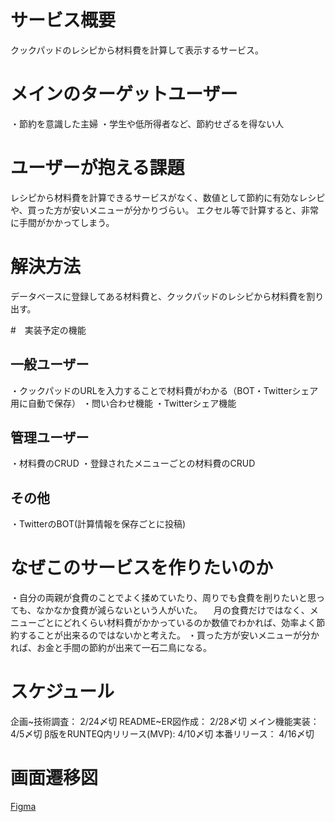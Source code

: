 # サービス概要
クックパッドのレシピから材料費を計算して表示するサービス。

# メインのターゲットユーザー
・節約を意識した主婦
・学生や低所得者など、節約せざるを得ない人

# ユーザーが抱える課題
レシピから材料費を計算できるサービスがなく、数値として節約に有効なレシピや、買った方が安いメニューが分かりづらい。
エクセル等で計算すると、非常に手間がかかってしまう。

# 解決方法
データベースに登録してある材料費と、クックパッドのレシピから材料費を割り出す。

#　実装予定の機能
## 一般ユーザー
・クックパッドのURLを入力することで材料費がわかる（BOT・Twitterシェア用に自動で保存）
・問い合わせ機能
・Twitterシェア機能

## 管理ユーザー
・材料費のCRUD
・登録されたメニューごとの材料費のCRUD

## その他
・TwitterのBOT(計算情報を保存ごとに投稿)

# なぜこのサービスを作りたいのか
・自分の両親が食費のことでよく揉めていたり、周りでも食費を削りたいと思っても、なかなか食費が減らないという人がいた。
　月の食費だけではなく、メニューごとにどれくらい材料費がかかっているのか数値でわかれば、効率よく節約することが出来るのではないかと考えた。
・買った方が安いメニューが分かれば、お金と手間の節約が出来て一石二鳥になる。

# スケジュール
企画~技術調査： 2/24〆切
README~ER図作成： 2/28〆切
メイン機能実装： 4/5〆切
β版をRUNTEQ内リリース(MVP): 4/10〆切
本番リリース： 4/16〆切

# 画面遷移図
[Figma](https://www.figma.com/file/DEMJHv3GKw0BrKaWAQhvK5/%E3%82%B9%E3%83%9E%E3%83%9B?node-id=2%3A10)
